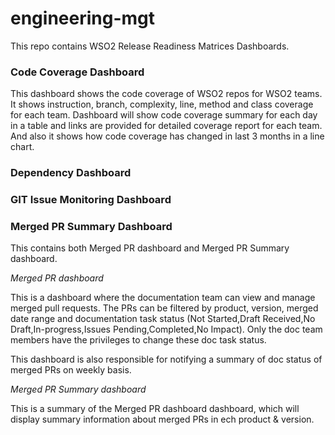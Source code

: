 # engineering-mgt

This repo contains WSO2 Release Readiness Matrices Dashboards. 

### Code Coverage Dashboard

This dashboard shows the code coverage of WSO2 repos for WSO2 teams.
It shows instruction, branch, complexity, line, method and class
coverage for each team.
Dashboard will show code coverage summary for each day in a table and
links are provided for detailed coverage report for each team. And also
it shows how code coverage has changed in last 3 months in a line chart.

### Dependency Dashboard

### GIT Issue Monitoring Dashboard

### Merged PR Summary Dashboard

This contains both Merged PR dashboard and Merged PR Summary dashboard.

*Merged PR dashboard*

This is a dashboard where the documentation team can view and manage merged pull requests. The PRs can be filtered by product, version, merged date range and documentation task status (Not Started,Draft Received,No Draft,In-progress,Issues Pending,Completed,No Impact). Only the doc team members have the privileges to change these doc task status.

This dashboard is also responsible for notifying a summary of doc status of merged PRs on weekly basis.

*Merged PR Summary dashboard*

This is a summary of the Merged PR dashboard dashboard, which will display summary information about merged PRs in ech product & version.
